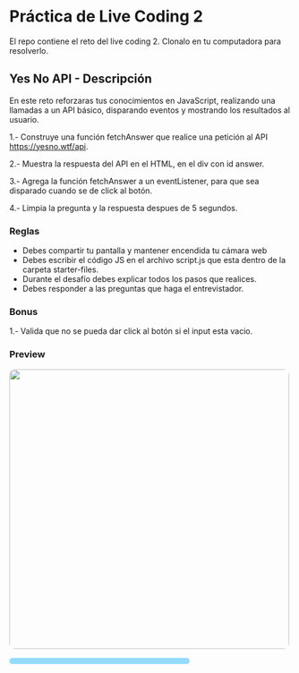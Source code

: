 # Práctica de Live Coding 2
El repo contiene el reto del live coding 2. Clonalo en tu computadora para resolverlo.

## Yes No API - Descripción
En este reto reforzaras tus conocimientos en JavaScript, realizando una llamadas a un API básico, disparando eventos y mostrando los resultados al usuario.

1.- Construye una función fetchAnswer que realice una petición al API https://yesno.wtf/api.

2.- Muestra la respuesta del API en el HTML, en el div con id answer.

3.- Agrega la función fetchAnswer a un eventListener, para que sea disparado cuando se de click al botón.

4.- Limpia la pregunta y la respuesta despues de 5 segundos.

### Reglas

- Debes compartir tu pantalla y mantener encendida tu cámara web
- Debes escribir el código JS en el archivo script.js que esta dentro de la carpeta starter-files.
- Durante el desafío debes explicar todos los pasos que realices.
- Debes responder a las preguntas que haga el entrevistador.

### Bonus

1.- Valida que no se pueda dar click al botón si el input esta vacio.


### Preview
<img src="/preview.gif" height="500" style="border-radius:10px;margin-bottom:1rem;" />

<div style="padding:0.35rem 0.7rem;
    background: #94dbff;
    border-radius:10px;
    width:300px;
    text-align:center;
    font-weight:600;
    font-size:0.85rem">
    <!-- <a style="color:black;" href="https://danascript.github.io/the-ultimate-api-challenge-yes-no/" target="_blank" rel="noopener">Live Preview</a> -->
</div>

